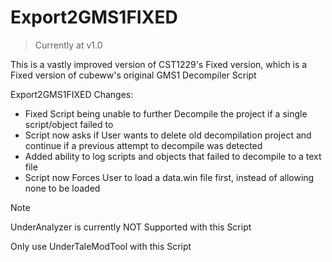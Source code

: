 # Export2GMS1FIXED
> Currently at v1.0

This is a vastly improved version of CST1229's Fixed version, which is a Fixed version of cubeww's original GMS1 Decompiler Script

Export2GMS1FIXED Changes:
- Fixed Script being unable to further Decompile the project if a single script/object failed to
- Script now asks if User wants to delete old decompilation project and continue if a previous attempt to decompile was detected
- Added ability to log scripts and objects that failed to decompile to a text file
- Script now Forces User to load a data.win file first, instead of allowing none to be loaded
		  
> [!NOTE]
> UnderAnalyzer is currently NOT Supported with this Script
>
> Only use UnderTaleModTool with this Script
